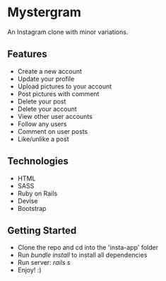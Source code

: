 # Mystergram
An Instagram clone with minor variations.

## Features
- Create a new account
- Update your profile
- Upload pictures to your account
- Post pictures with comment
- Delete your post
- Delete your account
- View other user accounts
- Follow any users
- Comment on user posts
- Like/unlike a post

## Technologies
- HTML
- SASS
- Ruby on Rails
- Devise
- Bootstrap

## Getting Started
- Clone the repo and cd into the 'insta-app' folder
- Run *bundle install* to install all dependencies
- Run server: *rails s*
- Enjoy! :)
